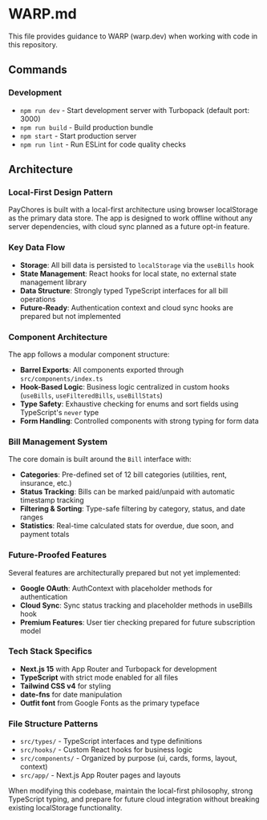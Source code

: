 # WARP.md

This file provides guidance to WARP (warp.dev) when working with code in this repository.

## Commands

### Development
- `npm run dev` - Start development server with Turbopack (default port: 3000)
- `npm run build` - Build production bundle
- `npm start` - Start production server
- `npm run lint` - Run ESLint for code quality checks

## Architecture

### Local-First Design Pattern
PayChores is built with a local-first architecture using browser localStorage as the primary data store. The app is designed to work offline without any server dependencies, with cloud sync planned as a future opt-in feature.

### Key Data Flow
- **Storage**: All bill data is persisted to `localStorage` via the `useBills` hook
- **State Management**: React hooks for local state, no external state management library
- **Data Structure**: Strongly typed TypeScript interfaces for all bill operations
- **Future-Ready**: Authentication context and cloud sync hooks are prepared but not implemented

### Component Architecture
The app follows a modular component structure:
- **Barrel Exports**: All components exported through `src/components/index.ts`
- **Hook-Based Logic**: Business logic centralized in custom hooks (`useBills`, `useFilteredBills`, `useBillStats`)
- **Type Safety**: Exhaustive checking for enums and sort fields using TypeScript's `never` type
- **Form Handling**: Controlled components with strong typing for form data

### Bill Management System
The core domain is built around the `Bill` interface with:
- **Categories**: Pre-defined set of 12 bill categories (utilities, rent, insurance, etc.)
- **Status Tracking**: Bills can be marked paid/unpaid with automatic timestamp tracking
- **Filtering & Sorting**: Type-safe filtering by category, status, and date ranges
- **Statistics**: Real-time calculated stats for overdue, due soon, and payment totals

### Future-Proofed Features
Several features are architecturally prepared but not yet implemented:
- **Google OAuth**: AuthContext with placeholder methods for authentication
- **Cloud Sync**: Sync status tracking and placeholder methods in useBills hook
- **Premium Features**: User tier checking prepared for future subscription model

### Tech Stack Specifics
- **Next.js 15** with App Router and Turbopack for development
- **TypeScript** with strict mode enabled for all files
- **Tailwind CSS v4** for styling
- **date-fns** for date manipulation
- **Outfit font** from Google Fonts as the primary typeface

### File Structure Patterns
- `src/types/` - TypeScript interfaces and type definitions
- `src/hooks/` - Custom React hooks for business logic
- `src/components/` - Organized by purpose (ui, cards, forms, layout, context)
- `src/app/` - Next.js App Router pages and layouts

When modifying this codebase, maintain the local-first philosophy, strong TypeScript typing, and prepare for future cloud integration without breaking existing localStorage functionality.